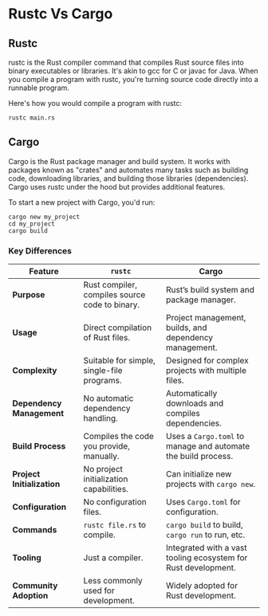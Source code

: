 # Rustc Vs Cargo

## Rustc

rustc is the Rust compiler command that compiles Rust source files into binary executables or libraries. It's akin to
gcc for C or javac for Java. When you compile a program with rustc, you're turning source code directly into a runnable
program.

Here's how you would compile a program with rustc:

```text
rustc main.rs
```

## Cargo

Cargo is the Rust package manager and build system. It works with packages known as "crates" and automates many tasks
such as building code, downloading libraries, and building those libraries (dependencies). Cargo uses rustc under the
hood but provides additional features.

To start a new project with Cargo, you'd run:

```text
cargo new my_project
cd my_project
cargo build
```

### Key Differences

| Feature                    | `rustc`                                        | Cargo                                                          |
|----------------------------|------------------------------------------------|----------------------------------------------------------------|
| **Purpose**                | Rust compiler, compiles source code to binary. | Rust’s build system and package manager.                       |
| **Usage**                  | Direct compilation of Rust files.              | Project management, builds, and dependency management.         |
| **Complexity**             | Suitable for simple, single-file programs.     | Designed for complex projects with multiple files.             |
| **Dependency Management**  | No automatic dependency handling.              | Automatically downloads and compiles dependencies.             |
| **Build Process**          | Compiles the code you provide, manually.       | Uses a `Cargo.toml` to manage and automate the build process.  |
| **Project Initialization** | No project initialization capabilities.        | Can initialize new projects with `cargo new`.                  |
| **Configuration**          | No configuration files.                        | Uses `Cargo.toml` for configuration.                           |
| **Commands**               | `rustc file.rs` to compile.                    | `cargo build` to build, `cargo run` to run, etc.               |
| **Tooling**                | Just a compiler.                               | Integrated with a vast tooling ecosystem for Rust development. |
| **Community Adoption**     | Less commonly used for development.            | Widely adopted for Rust development.                           |


